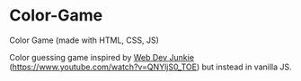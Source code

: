 # Color-Game
Color Game (made with HTML, CSS, JS)

Color guessing game inspired by [Web Dev Junkie](https://www.youtube.com/c/WebDevJunkie) (https://www.youtube.com/watch?v=QNYljS0_TOE) but instead in vanilla JS.
